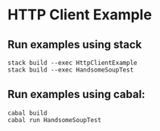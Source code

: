 # HTTP Client Example

## Run examples using stack

````````
stack build --exec HttpClientExample
stack build --exec HandsomeSoupTest
````````

## Run examples using cabal:

````````
cabal build
cabal run HandsomeSoupTest
````````

